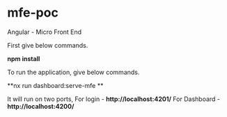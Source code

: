 # mfe-poc
Angular - Micro Front End

First give below commands.

**npm install**

To run the application, give below commands.

**nx run dashboard:serve-mfe
**

It will run on two ports,
For login - **http://localhost:4201/**
For Dashboard - **http://localhost:4200/**
